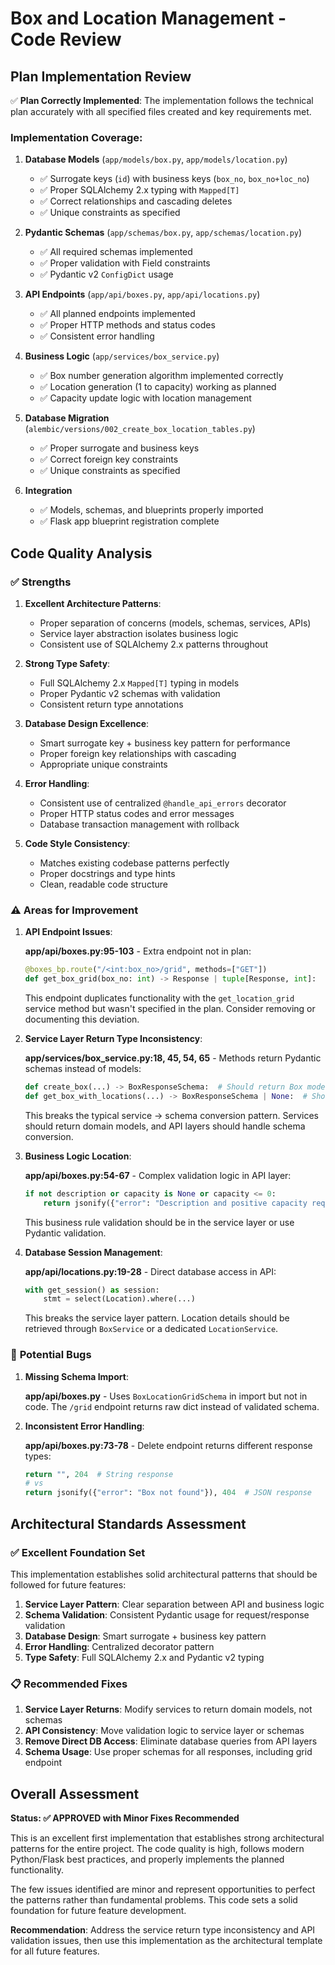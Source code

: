 # Box and Location Management - Code Review

## Plan Implementation Review

✅ **Plan Correctly Implemented**: The implementation follows the technical plan accurately with all specified files created and key requirements met.

### Implementation Coverage:

1. **Database Models** (`app/models/box.py`, `app/models/location.py`)
   - ✅ Surrogate keys (`id`) with business keys (`box_no`, `box_no+loc_no`)
   - ✅ Proper SQLAlchemy 2.x typing with `Mapped[T]`
   - ✅ Correct relationships and cascading deletes
   - ✅ Unique constraints as specified

2. **Pydantic Schemas** (`app/schemas/box.py`, `app/schemas/location.py`)
   - ✅ All required schemas implemented
   - ✅ Proper validation with Field constraints
   - ✅ Pydantic v2 `ConfigDict` usage

3. **API Endpoints** (`app/api/boxes.py`, `app/api/locations.py`)
   - ✅ All planned endpoints implemented
   - ✅ Proper HTTP methods and status codes
   - ✅ Consistent error handling

4. **Business Logic** (`app/services/box_service.py`)
   - ✅ Box number generation algorithm implemented correctly
   - ✅ Location generation (1 to capacity) working as planned
   - ✅ Capacity update logic with location management

5. **Database Migration** (`alembic/versions/002_create_box_location_tables.py`)
   - ✅ Proper surrogate and business keys
   - ✅ Correct foreign key constraints
   - ✅ Unique constraints as specified

6. **Integration** 
   - ✅ Models, schemas, and blueprints properly imported
   - ✅ Flask app blueprint registration complete

## Code Quality Analysis

### ✅ **Strengths**

1. **Excellent Architecture Patterns**:
   - Proper separation of concerns (models, schemas, services, APIs)
   - Service layer abstraction isolates business logic
   - Consistent use of SQLAlchemy 2.x patterns throughout

2. **Strong Type Safety**:
   - Full SQLAlchemy 2.x `Mapped[T]` typing in models
   - Proper Pydantic v2 schemas with validation
   - Consistent return type annotations

3. **Database Design Excellence**:
   - Smart surrogate key + business key pattern for performance
   - Proper foreign key relationships with cascading
   - Appropriate unique constraints

4. **Error Handling**:
   - Consistent use of centralized `@handle_api_errors` decorator
   - Proper HTTP status codes and error messages
   - Database transaction management with rollback

5. **Code Style Consistency**:
   - Matches existing codebase patterns perfectly
   - Proper docstrings and type hints
   - Clean, readable code structure

### ⚠️ **Areas for Improvement**

1. **API Endpoint Issues**:

   **app/api/boxes.py:95-103** - Extra endpoint not in plan:
   ```python
   @boxes_bp.route("/<int:box_no>/grid", methods=["GET"])
   def get_box_grid(box_no: int) -> Response | tuple[Response, int]:
   ```
   This endpoint duplicates functionality with the `get_location_grid` service method but wasn't specified in the plan. Consider removing or documenting this deviation.

2. **Service Layer Return Type Inconsistency**:

   **app/services/box_service.py:18, 45, 54, 65** - Methods return Pydantic schemas instead of models:
   ```python
   def create_box(...) -> BoxResponseSchema:  # Should return Box model
   def get_box_with_locations(...) -> BoxResponseSchema | None:  # Should return Box | None
   ```
   
   This breaks the typical service → schema conversion pattern. Services should return domain models, and API layers should handle schema conversion.

3. **Business Logic Location**:

   **app/api/boxes.py:54-67** - Complex validation logic in API layer:
   ```python
   if not description or capacity is None or capacity <= 0:
       return jsonify({"error": "Description and positive capacity required"}), 400
   ```
   
   This business rule validation should be in the service layer or use Pydantic validation.

4. **Database Session Management**:

   **app/api/locations.py:19-28** - Direct database access in API:
   ```python
   with get_session() as session:
       stmt = select(Location).where(...)
   ```
   
   This breaks the service layer pattern. Location details should be retrieved through `BoxService` or a dedicated `LocationService`.

### 🐛 **Potential Bugs**

1. **Missing Schema Import**:
   
   **app/api/boxes.py** - Uses `BoxLocationGridSchema` in import but not in code. The `/grid` endpoint returns raw dict instead of validated schema.

2. **Inconsistent Error Handling**:
   
   **app/api/boxes.py:73-78** - Delete endpoint returns different response types:
   ```python
   return "", 204  # String response
   # vs
   return jsonify({"error": "Box not found"}), 404  # JSON response
   ```

## Architectural Standards Assessment

### ✅ **Excellent Foundation Set**

This implementation establishes solid architectural patterns that should be followed for future features:

1. **Service Layer Pattern**: Clear separation between API and business logic
2. **Schema Validation**: Consistent Pydantic usage for request/response validation  
3. **Database Design**: Smart surrogate + business key pattern
4. **Error Handling**: Centralized decorator pattern
5. **Type Safety**: Full SQLAlchemy 2.x and Pydantic v2 typing

### 📋 **Recommended Fixes**

1. **Service Layer Returns**: Modify services to return domain models, not schemas
2. **API Consistency**: Move validation logic to service layer or schemas
3. **Remove Direct DB Access**: Eliminate database queries from API layers
4. **Schema Usage**: Use proper schemas for all responses, including grid endpoint

## Overall Assessment

**Status: ✅ APPROVED with Minor Fixes Recommended**

This is an excellent first implementation that establishes strong architectural patterns for the entire project. The code quality is high, follows modern Python/Flask best practices, and properly implements the planned functionality. 

The few issues identified are minor and represent opportunities to perfect the patterns rather than fundamental problems. This code sets a solid foundation for future feature development.

**Recommendation**: Address the service return type inconsistency and API validation issues, then use this implementation as the architectural template for all future features.